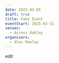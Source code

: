 ```yaml
---
date: 2025-03-05
draft: true
title: Fake Event
eventStart: 2025-03-31
venues:
  - Across Oakley
organisers:
  - Alex Rowley
---
```

edit
